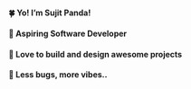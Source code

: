  #### 🍀 Yo! I’m Sujit Panda!
 #### 🌱 Aspiring Software Developer
 #### 🐢 Love to build and design awesome projects
 #### 🤍 Less bugs, more vibes..





